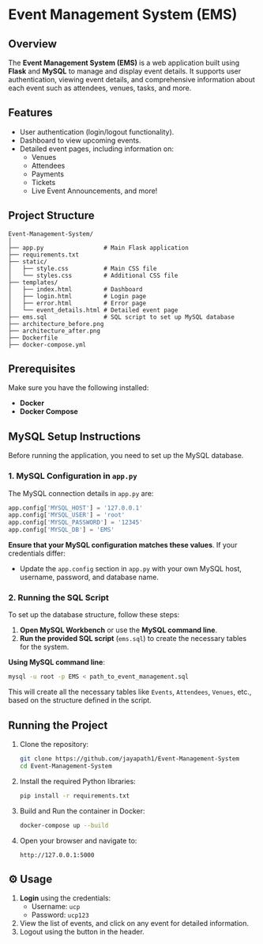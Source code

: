 # Event Management System (EMS) 

## Overview
The **Event Management System (EMS)** is a web application built using **Flask** and **MySQL** to manage and display event details. It supports user authentication, viewing event details, and comprehensive information about each event such as attendees, venues, tasks, and more.

## Features
- User authentication (login/logout functionality).
- Dashboard to view upcoming events.
- Detailed event pages, including information on:
  - Venues
  - Attendees
  - Payments
  - Tickets
  - Live Event Announcements, and more!

## Project Structure
```
Event-Management-System/
│
├── app.py                 # Main Flask application
├── requirements.txt
├── static/
│   ├── style.css          # Main CSS file
│   └── styles.css         # Additional CSS file
├── templates/
│   ├── index.html         # Dashboard
│   ├── login.html         # Login page
│   ├── error.html         # Error page
│   └── event_details.html # Detailed event page
├── ems.sql                # SQL script to set up MySQL database
├── architecture_before.png
├── architecture_after.png
├── Dockerfile
├── docker-compose.yml
```

## Prerequisites
Make sure you have the following installed:
- **Docker**
- **Docker Compose**

## MySQL Setup Instructions

Before running the application, you need to set up the MySQL database.

### 1. MySQL Configuration in `app.py`

The MySQL connection details in `app.py` are:
```python
app.config['MYSQL_HOST'] = '127.0.0.1'
app.config['MYSQL_USER'] = 'root'
app.config['MYSQL_PASSWORD'] = '12345'
app.config['MYSQL_DB'] = 'EMS'
```
**Ensure that your MySQL configuration matches these values**. If your credentials differ:
- Update the `app.config` section in `app.py` with your own MySQL host, username, password, and database name.

### 2. Running the SQL Script

To set up the database structure, follow these steps:
1. **Open MySQL Workbench** or use the **MySQL command line**.
2. **Run the provided SQL script** (`ems.sql`) to create the necessary tables for the system.

**Using MySQL command line**:
```bash
mysql -u root -p EMS < path_to_event_management.sql
```
This will create all the necessary tables like `Events`, `Attendees`, `Venues`, etc., based on the structure defined in the script.

## Running the Project
1. Clone the repository:
   ```bash
   git clone https://github.com/jayapath1/Event-Management-System
   cd Event-Management-System
   ```
2. Install the required Python libraries:
   ```bash
   pip install -r requirements.txt
   ```
3. Build and Run the container in Docker:
   ```bash
   docker-compose up --build
   ```
4. Open your browser and navigate to:
   ```
   http://127.0.0.1:5000
   ```

## ⚙️ Usage
1. **Login** using the credentials:
   - Username: `ucp`
   - Password: `ucp123`
2. View the list of events, and click on any event for detailed information.
3. Logout using the button in the header.
